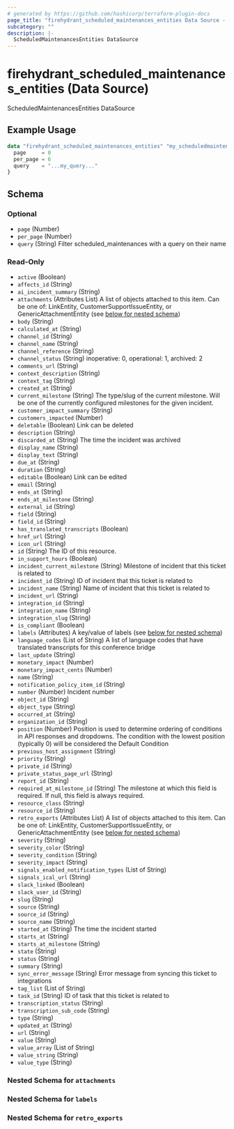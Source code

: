 ```yaml
---
# generated by https://github.com/hashicorp/terraform-plugin-docs
page_title: "firehydrant_scheduled_maintenances_entities Data Source - terraform-provider-firehydrant"
subcategory: ""
description: |-
  ScheduledMaintenancesEntities DataSource
---
```


# firehydrant_scheduled_maintenances_entities (Data Source)

ScheduledMaintenancesEntities DataSource

## Example Usage

```terraform
data "firehydrant_scheduled_maintenances_entities" "my_scheduledmaintenancesentities" {
  page     = 0
  per_page = 6
  query    = "...my_query..."
}
```

<!-- schema generated by tfplugindocs -->
## Schema

### Optional

- `page` (Number)
- `per_page` (Number)
- `query` (String) Filter scheduled_maintenances with a query on their name

### Read-Only

- `active` (Boolean)
- `affects_id` (String)
- `ai_incident_summary` (String)
- `attachments` (Attributes List) A list of objects attached to this item. Can be one of: LinkEntity, CustomerSupportIssueEntity, or GenericAttachmentEntity (see [below for nested schema](#nestedatt--attachments))
- `body` (String)
- `calculated_at` (String)
- `channel_id` (String)
- `channel_name` (String)
- `channel_reference` (String)
- `channel_status` (String) inoperative: 0, operational: 1, archived: 2
- `comments_url` (String)
- `context_description` (String)
- `context_tag` (String)
- `created_at` (String)
- `current_milestone` (String) The type/slug of the current milestone. Will be one of the currently configured milestones for the given incident.
- `customer_impact_summary` (String)
- `customers_impacted` (Number)
- `deletable` (Boolean) Link can be deleted
- `description` (String)
- `discarded_at` (String) The time the incident was archived
- `display_name` (String)
- `display_text` (String)
- `due_at` (String)
- `duration` (String)
- `editable` (Boolean) Link can be edited
- `email` (String)
- `ends_at` (String)
- `ends_at_milestone` (String)
- `external_id` (String)
- `field` (String)
- `field_id` (String)
- `has_translated_transcripts` (Boolean)
- `href_url` (String)
- `icon_url` (String)
- `id` (String) The ID of this resource.
- `in_support_hours` (Boolean)
- `incident_current_milestone` (String) Milestone of incident that this ticket is related to
- `incident_id` (String) ID of incident that this ticket is related to
- `incident_name` (String) Name of incident that this ticket is related to
- `incident_url` (String)
- `integration_id` (String)
- `integration_name` (String)
- `integration_slug` (String)
- `is_compliant` (Boolean)
- `labels` (Attributes) A key/value of labels (see [below for nested schema](#nestedatt--labels))
- `language_codes` (List of String) A list of language codes that have translated transcripts for this conference bridge
- `last_update` (String)
- `monetary_impact` (Number)
- `monetary_impact_cents` (Number)
- `name` (String)
- `notification_policy_item_id` (String)
- `number` (Number) Incident number
- `object_id` (String)
- `object_type` (String)
- `occurred_at` (String)
- `organization_id` (String)
- `position` (Number) Position is used to determine ordering of conditions in API responses and dropdowns. The condition with the lowest position (typically 0) will be considered the Default Condition
- `previous_host_assignment` (String)
- `priority` (String)
- `private_id` (String)
- `private_status_page_url` (String)
- `report_id` (String)
- `required_at_milestone_id` (String) The milestone at which this field is required. If null, this field is always required.
- `resource_class` (String)
- `resource_id` (String)
- `retro_exports` (Attributes List) A list of objects attached to this item. Can be one of: LinkEntity, CustomerSupportIssueEntity, or GenericAttachmentEntity (see [below for nested schema](#nestedatt--retro_exports))
- `severity` (String)
- `severity_color` (String)
- `severity_condition` (String)
- `severity_impact` (String)
- `signals_enabled_notification_types` (List of String)
- `signals_ical_url` (String)
- `slack_linked` (Boolean)
- `slack_user_id` (String)
- `slug` (String)
- `source` (String)
- `source_id` (String)
- `source_name` (String)
- `started_at` (String) The time the incident started
- `starts_at` (String)
- `starts_at_milestone` (String)
- `state` (String)
- `status` (String)
- `summary` (String)
- `sync_error_message` (String) Error message from syncing this ticket to integrations
- `tag_list` (List of String)
- `task_id` (String) ID of task that this ticket is related to
- `transcription_status` (String)
- `transcription_sub_code` (String)
- `type` (String)
- `updated_at` (String)
- `url` (String)
- `value` (String)
- `value_array` (List of String)
- `value_string` (String)
- `value_type` (String)

<a id="nestedatt--attachments"></a>
### Nested Schema for `attachments`


<a id="nestedatt--labels"></a>
### Nested Schema for `labels`


<a id="nestedatt--retro_exports"></a>
### Nested Schema for `retro_exports`
